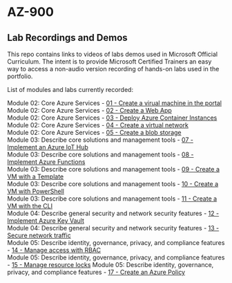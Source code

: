 # AZ-900


## Lab Recordings and Demos

This repo contains links to videos of labs demos used in Microsoft Official Curriculum.
The intent is to provide Microsoft Certified Trainers an easy way to access a non-audio version recording of hands-on labs used in the portfolio.

List of modules and labs currently recorded:

Module 02: Core Azure Services -  [01 - Create a virual machine in the portal](https://wwlcontent.azureedge.net/moc/Exported/AZ-900\AZ-900-01-CreateaVMinPortal.mp4)  
Module 02: Core Azure Services -  [02 - Create a Web App](https://wwlcontent.azureedge.net/moc/Exported/AZ-900\AZ-900-07-CreateaWebApp.mp4)    
Module 02: Core Azure Services -  [03 - Deploy Azure Container Instances](https://wwlcontent.azureedge.net/moc/Exported/AZ-900\AZ-900-02-DeployAzureContainerInstance.mp4)  
Module 02: Core Azure Services -  [04 - Create a virtual network](https://wwlcontent.azureedge.net/moc/Exported/AZ-900\AZ-900-03-Create-Virtual-Network.mp4)    
Module 02: Core Azure Services -  [05 - Create a blob storage](https://wwlcontent.azureedge.net/moc/Exported/AZ-900\AZ-900-04-CreateaBlobStorage.mp4)    
Module 03: Describe core solutions and management tools -  [07 - Implement an Azure IoT Hub](https://wwlcontent.azureedge.net/moc/Exported/AZ-900\AZ-900-05-ImplementanIoTHub.mp4)    
Module 03: Describe core solutions and management tools -  [08 - Implement Azure Functions](https://wwlcontent.azureedge.net/moc/Exported/AZ-900\AZ-900-06-AzureFunctions.mp4)  
Module 03: Describe core solutions and management tools -  [09 - Create a VM with a Template](https://wwlcontent.azureedge.net/moc/Exported/AZ-900\AZ-900-08-CreateaVMwithaTemplate.mp4)  
Module 03: Describe core solutions and management tools -  [10 - Create a VM with PowerShell](https://wwlcontent.azureedge.net/moc/Exported/AZ-900\AZ-900-09-CreateaVMwithPowershell.mp4)  
Module 03: Describe core solutions and management tools -  [11 - Create a VM with the CLI](https://wwlcontent.azureedge.net/moc/Exported/AZ-900\AZ-900-10-CreateaVMCLI.mp4)   
Module 04: Describe general security and network security features -  [12 - Implement Azure Key Vault](https://wwlcontent.azureedge.net/moc/Exported/AZ-900\AZ-900-11-ImplementKeyVault.mp4)  
Module 04: Describe general security and network security features -  [13 - Secure network traffic](https://wwlcontent.azureedge.net/moc/Exported/AZ-900\AZ-900-12-SecureNetworkTraffic.mp4)  
Module 05: Describe identity, governance, privacy, and compliance features -  [14 - Manage access with RBAC](https://wwlcontent.azureedge.net/moc/Exported/AZ-900\AZ-900-14-ManageAccesswithRBAC.mp4)  
Module 05: Describe identity, governance, privacy, and compliance features -  [15 - Manage resource locks](https://wwlcontent.azureedge.net/moc/Exported/AZ-900\AZ-900-15-ManageResourceLocks.mp4) 
Module 05: Describe identity, governance, privacy, and compliance features -  [17 - Create an Azure Policy](https://wwlcontent.azureedge.net/moc/Exported/AZ-900\AZ-900-13-CreateanAzurePolicy.mp4)  
 


